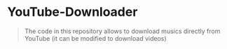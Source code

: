 # YouTube-Downloader
> The code in this repository allows to download musics directly from YouTube (it can be modified to download videos)
